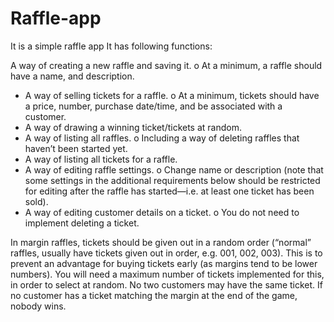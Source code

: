 # Raffle-app
It is a simple raffle app
It has following functions:

A way of creating a new raffle and saving it.
o At a minimum, a raffle should have a name, and description.
- A way of selling tickets for a raffle.
o At a minimum, tickets should have a price, number, purchase date/time, and be associated with a customer.
- A way of drawing a winning ticket/tickets at random.
- A way of listing all raffles.
o Including a way of deleting raffles that haven’t been started yet.
- A way of listing all tickets for a raffle.
- A way of editing raffle settings.
o Change name or description (note that some settings in the additional requirements below should be restricted for editing after the raffle has started—i.e. at least one ticket has been sold).
- A way of editing customer details on a ticket.
o You do not need to implement deleting a ticket.

In margin raffles, tickets should be given out in a random order (“normal” raffles, usually have tickets given out in order, e.g. 001, 002, 003). This is to prevent an advantage for buying tickets early (as margins tend to be lower numbers).
You will need a maximum number of tickets implemented for this, in order to select at random.
No two customers may have the same ticket.
If no customer has a ticket matching the margin at the end of the game, nobody wins.
